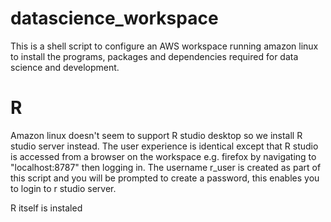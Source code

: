 # datascience_workspace
This is a shell script to configure an AWS workspace running amazon linux to install the programs, packages and dependencies required for data science and development.

# R
Amazon linux doesn't seem to support R studio desktop so we install R studio server instead. The user experience is identical except that R studio is accessed from a browser on the workspace e.g. firefox by navigating to "localhost:8787" then logging in. The username r_user is created as part of this script and you will be prompted to create a password, this enables you to login to r studio server. 

R itself is instaled
